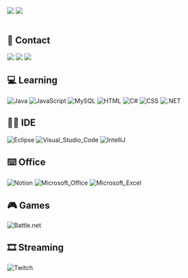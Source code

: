 
<div align="up">

<img  src="https://user-images.githubusercontent.com/114461353/193368888-d8831282-e247-4051-b83c-13f463a7c0f9.gif" />

<img  src="https://github-readme-stats.vercel.app/api?username=jnorgini&show_icons=true&theme=merko" />

</div>
   
   <br/>

## 📱 Contact

<div style="display: inline_block">
<a href="https://github.com/jnorgini" target="_blank"><img src="https://img.shields.io/badge/GitHub-100000?style=for-the-badge&logo=github&logoColor=white"></a> 
<a href="https://www.linkedin.com/in/juliana-norgini-5b0bb61b0/" target="_blank"><img src="https://img.shields.io/badge/-LinkedIn-%230077B5?style=for-the-badge&logo=linkedin&logoColor=white" target="_blank"></a>
<a href = "mailto:jnorgini@gmail.com"><img src="https://img.shields.io/badge/Gmail-D14836?style=for-the-badge&logo=gmail&logoColor=white" target="_blank"></a>



## 💻 Learning

<div style="display: inline_block">
<img align="center" alt="Java" src="https://img.shields.io/badge/Java-ED8B00?style=for-the-badge&logo=java&logoColor=white" />
<img align="center" alt="JavaScript" src="https://img.shields.io/badge/JavaScript-323330?style=for-the-badge&logo=javascript&logoColor=F7DF1E" />
<img align="center" alt="MySQL" src="https://img.shields.io/badge/MySQL-00000F?style=for-the-badge&logo=mysql&logoColor=white" />
<img align="center" alt="HTML" src="https://img.shields.io/badge/HTML5-E34F26?style=for-the-badge&logo=html5&logoColor=white" />
<img align="center" alt="C#" src="https://img.shields.io/badge/C%23-239120?style=for-the-badge&logo=c-sharp&logoColor=white" />
<img align="center" alt="CSS" src="https://img.shields.io/badge/CSS-239120?&style=for-the-badge&logo=css3&logoColor=white" />
<img align="center" alt=".NET" src="https://img.shields.io/badge/.NET-5C2D91?style=for-the-badge&logo=.net&logoColor=white" />



## 👩‍💻 IDE

<div style="display: inline_block">
<img align="center" alt="Eclipse" src="https://img.shields.io/badge/Eclipse-2C2255?style=for-the-badge&logo=eclipse&logoColor=white" />
<img align="center" alt="Visual_Studio_Code" src="https://img.shields.io/badge/Visual_Studio_Code-0078D4?style=for-the-badge&logo=visual%20studio%20code&logoColor=white" />
<img align="center" alt="IntelliJ" src="https://img.shields.io/badge/IntelliJ_IDEA-000000.svg?style=for-the-badge&logo=intellij-idea&logoColor=white" />
<img align="center" alt=""Visual_Studio" src="https://img.shields.io/badge/Visual_Studio-5C2D91?style=for-the-badge&logo=visual%20studio&logoColor=white" />

## ⌨️ Office

<div style="display: inline_block">
<img align="center" alt="Notion" src="https://img.shields.io/badge/Notion-000000?style=for-the-badge&logo=notion&logoColor=white" />
<img align="center" alt="Microsoft_Office" src="https://img.shields.io/badge/Microsoft_Office-D83B01?style=for-the-badge&logo=microsoft-office&logoColor=white" />
<img align="center" alt="Microsoft_Excel" src="https://img.shields.io/badge/Microsoft_Excel-217346?style=for-the-badge&logo=microsoft-excel&logoColor=white" />

## 🎮 Games
<div style="display: inline_block">
<img align="center" alt="Battle.net" src="https://img.shields.io/badge/Battle.net-000?style=for-the-badge&logo=battle.net&logoColor=148EFF" />

## 🎞 Streaming
<div style="display: inline_block">
<img align="center" alt="Twitch" src="https://img.shields.io/badge/Twitch-9146FF?style=for-the-badge&logo=twitch&logoColor=white" />


  
